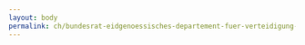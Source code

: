 ```yaml
---
layout: body
permalink: ch/bundesrat-eidgenoessisches-departement-fuer-verteidigung-bevoelkerungsschutz-und-sport-armasuisse-vbs-armasuisse-ressourcen-und-support-finanzen-finanzplanung-finanzhaushalte/
---
```


